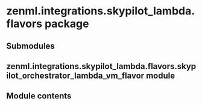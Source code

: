 # zenml.integrations.skypilot_lambda.flavors package

## Submodules

## zenml.integrations.skypilot_lambda.flavors.skypilot_orchestrator_lambda_vm_flavor module

## Module contents
